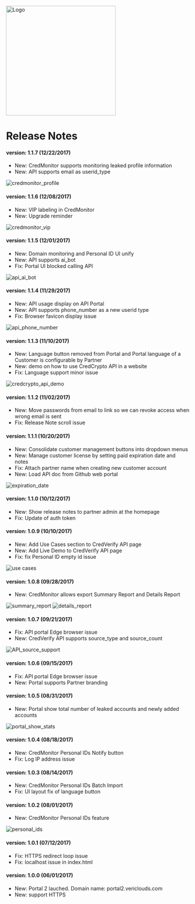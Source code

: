 <br>
<img src="https://www.vericlouds.com/wp-content/uploads/2017/10/logo-2.png" alt="Logo" style="width: 300px;">

# Release Notes

#### version: 1.1.7 (12/22/2017)
* New: CredMonitor supports monitoring leaked profile information
* New: API supports email as userid_type

![credmonitor_profile](https://appbugs.github.io/img/feature_credmonitor_profile.png "In addition to leaked passwords, CredMonitor now supports monitoring leaked profile data such as full name, physical address, phone number, and others.")

#### version: 1.1.6 (12/08/2017)
* New: VIP labeling in CredMonitor
* New: Upgrade reminder

![credmonitor_vip](https://appbugs.github.io/img/feature_credmonitor_vip.png "CredMonitor supports label key employees as VIP. VIP accounts will be monitored daily and admin will be notified immediately when leaked passwords are found for VIPs.")

#### version: 1.1.5 (12/01/2017)
* New: Domain monitoring and Personal ID UI unify
* New: API supports ai_bot
* Fix: Portal UI blocked calling API

![api_ai_bot](https://appbugs.github.io/img/feature_api_ai_bot.png "API supports AI bot which can intelligently find more leaked passwords for the same user. 6% additional leaked passwords can be found with this version of AI bot.")

#### version: 1.1.4 (11/29/2017)
* New: API usage display on API Portal
* New: API supports phone_number as a new userid type
* Fix: Browser favicon display issue

![api_phone_number](https://appbugs.github.io/img/feature_api_phonenumber.png "API supports query with phone number as user identity.")

#### version: 1.1.3 (11/10/2017)
* New: Language button removed from Portal and Portal language of a Customer is configurable by Partner
* New: demo on how to use CredCrypto API in a website
* Fix: Language support minor issue

![credcrypto_api_demo](https://appbugs.github.io/img/demo_registration.png "Website Registration demo using VeriClouds CredCrypto API. All user data will be double encrypted and are uncrackable even if database is stolen.")

#### version: 1.1.2 (11/02/2017)
* New: Move passwords from email to link so we can revoke access when wrong email is sent
* Fix: Release Note scroll issue

#### version: 1.1.1 (10/20/2017)
* New: Consolidate customer management buttons into dropdown menus
* New: Manage customer license by setting paid expiration date and notes
* Fix: Attach partner name when creating new customer account
* New: Load API doc from Github web portal

![expiration_date](https://appbugs.github.io/img/manage_paid_expiration_feature.png "Expiration date and notes feature. Only partner role admin can use the feature in Customer Management section.")

#### version: 1.1.0 (10/12/2017)
* New: Show release notes to partner admin at the homepage
* Fix: Update of auth token

#### version: 1.0.9 (10/10/2017)
* New: Add Use Cases section to CredVerify API page
* New: Add Live Demo to CredVerify API page
* Fix: fix Personal ID empty id issue

![use cases](https://appbugs.github.io/img/feature_usecases.png "Use Cases feature. You can see it after clicking CredVerify API in front page. Click on Live Demo button to try a live demo of web login with CredVerify enabled.")

#### version: 1.0.8 (09/28/2017)
* New: CredMonitor allows export Summary Report and Details Report

![summary_report](https://appbugs.github.io/img/summary_report_feature.png "Summary Report feature. Partner role admin can use this feature in Customer Management to export a summary report for a given Customer.")
![details_report](https://appbugs.github.io/img/details_report_feature.png "Details Report feature. Partner role admin can use this feature in Customer Management to export a details report for a given Customer.")

#### version: 1.0.7 (09/21/2017)
* Fix: API portal Edge browser issue
* New: CredVerify API supports source_type and source_count

![API_source_support](https://appbugs.github.io/img/API_source_type_count_feature.png "API source_type and source_count support. Customer can load source types and source counts for a given userid from the API. For more details, read the API Docs")

#### version: 1.0.6 (09/15/2017)
* Fix: API portal Edge browser issue
* New: Portal supports Partner branding

#### version: 1.0.5 (08/31/2017)
* New: Portal show total number of leaked accounts and newly added accounts

![portal_show_stats](https://appbugs.github.io/img/portal_show_stats_feature.png "Portal shows the total number of leaked accounts and newly added accounts in front page")

#### version: 1.0.4 (08/18/2017)
* New: CredMonitor Personal IDs Notify button
* Fix: Log IP address issue

#### version: 1.0.3 (08/14/2017)
* New: CredMonitor Personal IDs Batch Import
* Fix: UI layout fix of language button

#### version: 1.0.2 (08/01/2017)
* New: CredMonitor Personal IDs feature

![personal_ids](https://appbugs.github.io/img/personal_ids_feature.png "Personal IDs feature in CredMonitor. A Customer can use this feature to help its employees monitor leaked passwords based on personal email addresses.")

#### version: 1.0.1 (07/12/2017)
* Fix: HTTPS redirect loop issue
* Fix: localhost issue in index.html

#### version: 1.0.0 (06/01/2017)
* New: Portal 2 lauched. Domain name: portal2.vericlouds.com
* New: support HTTPS
